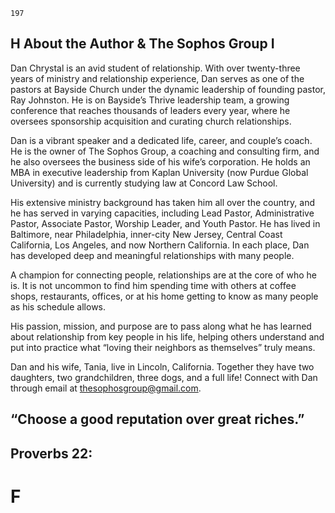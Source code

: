 ```
197
```
## H About the Author & The Sophos Group I

Dan Chrystal is an avid student of relationship. With over twenty-three
years of ministry and relationship experience, Dan serves as one of the pastors at
Bayside Church under the dynamic leadership of founding pastor, Ray Johnston.
He is on Bayside’s Thrive leadership team, a growing conference that reaches
thousands of leaders every year, where he oversees sponsorship acquisition and
curating church relationships.

Dan is a vibrant speaker and a dedicated life, career, and couple’s coach.
He is the owner of The Sophos Group, a coaching and consulting firm, and he
also oversees the business side of his wife’s corporation. He holds an MBA in
executive leadership from Kaplan University (now Purdue Global University)
and is currently studying law at Concord Law School.

His extensive ministry background has taken him all over the country, and
he has served in varying capacities, including Lead Pastor, Administrative Pastor,
Associate Pastor, Worship Leader, and Youth Pastor. He has lived in Baltimore, near
Philadelphia, inner-city New Jersey, Central Coast California, Los Angeles, and
now Northern California. In each place, Dan has developed deep and meaningful
relationships with many people.

A champion for connecting people, relationships are at the core of who he
is. It is not uncommon to find him spending time with others at coffee shops,
restaurants, offices, or at his home getting to know as many people as his
schedule allows.

His passion, mission, and purpose are to pass along what he has learned
about relationship from key people in his life, helping others understand and put
into practice what “loving their neighbors as themselves” truly means.

Dan and his wife, Tania, live in Lincoln, California. Together they have
two daughters, two grandchildren, three dogs, and a full life! Connect with Dan
through email at thesophosgroup@gmail.com.

## “Choose a good reputation over great riches.”

## Proverbs 22:

# F

